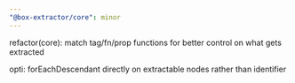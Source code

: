 ```yaml
---
"@box-extractor/core": minor
---
```


refactor(core): match tag/fn/prop functions for better control on what gets extracted

opti: forEachDescendant directly on extractable nodes rather than identifier
